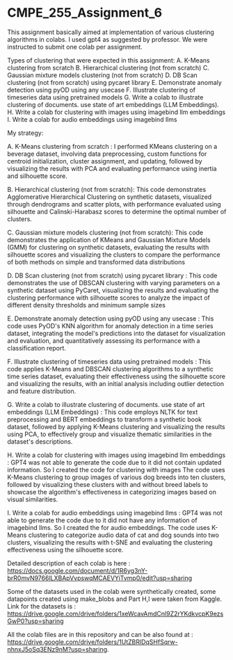 # CMPE_255_Assignment_6

This assignment basically aimed at implementation of various clustering algorithms in colabs. I used gpt4 as suggested by professor. 
We were instructed to submit one colab per assignment.

Types of clustering that were expected in this assignment: 
A. K-Means clustering from scratch
B. Hierarchical clustering (not from scratch)
C. Gaussian mixture models clustering (not from scratch)
D. DB Scan clustering (not from scratch) using pycaret library 
E. Demonstrate anomaly detection using pyOD using any usecase
F. Illustrate clustering of timeseries data using pretrained models 
G. Write a colab to illustrate clustering  of documents. use state of art embeddings (LLM Embeddings).
H. Write a colab for clustering with images using imagebind llm embeddings 
I. Write a colab for audio embeddings using imagebind llms

My strategy:

A. K-Means clustering from scratch : I performed KMeans clustering on a beverage dataset, involving data preprocessing, custom functions for centroid initialization, cluster assignment, and updating, followed by visualizing the results with PCA and evaluating performance using inertia and silhouette score.

B. Hierarchical clustering (not from scratch): This code demonstrates Agglomerative Hierarchical Clustering on synthetic datasets, visualized through dendrograms and scatter plots, with performance evaluated using silhouette and Calinski-Harabasz scores to determine the optimal number of clusters.

C. Gaussian mixture models clustering (not from scratch): This code demonstrates the application of KMeans and Gaussian Mixture Models (GMM) for clustering on synthetic datasets, evaluating the results with silhouette scores and visualizing the clusters to compare the performance of both methods on simple and transformed data distributions

D. DB Scan clustering (not from scratch) using pycaret library : This code demonstrates the use of DBSCAN clustering with varying parameters on a synthetic dataset using PyCaret, visualizing the results and evaluating the clustering performance with silhouette scores to analyze the impact of different density thresholds and minimum sample sizes

E. Demonstrate anomaly detection using pyOD using any usecase : This code uses PyOD's KNN algorithm for anomaly detection in a time series dataset, integrating the model's predictions into the dataset for visualization and evaluation, and quantitatively assessing its performance with a classification report.

F. Illustrate clustering of timeseries data using pretrained models : This code applies K-Means and DBSCAN clustering algorithms to a synthetic time series dataset, evaluating their effectiveness using the silhouette score and visualizing the results, with an initial analysis including outlier detection and feature distribution.

G. Write a colab to illustrate clustering  of documents. use state of art embeddings (LLM Embeddings) : This code employs NLTK for text preprocessing and BERT embeddings to transform a synthetic book dataset, followed by applying K-Means clustering and visualizing the results using PCA, to effectively group and visualize thematic similarities in the dataset's descriptions.

H. Write a colab for clustering with images using imagebind llm embeddings : GPT4 was not able to generate the code due to it did not contain updated information. So I created the code for clustering with images The code uses K-Means clustering to group images of various dog breeds into ten clusters, followed by visualizing these clusters with and without breed labels to showcase the algorithm's effectiveness in categorizing images based on visual similarities.

I. Write a colab for audio embeddings using imagebind llms : GPT4 was not able to generate the code due to it did not have any information of imagebind llms. So I created the for audio embeddings. The code uses K-Means clustering to categorize audio data of cat and dog sounds into two clusters, visualizing the results with t-SNE and evaluating the clustering effectiveness using the silhouette score.

Detailed description of each colab is here : https://docs.google.com/document/d/1R6yg3nY-brR0mvN9766lLXBApVvpswqMCAEVYiTvmp0/edit?usp=sharing

Some of the datasets used in the colab were synthetically created, some datapoints created using make_blobs and Part H,I were taken from Kaggle. Link for the datasets is : https://drive.google.com/drive/folders/1xeWcavAmdCnl9Z2rYKdkvcpK9ezsGwP0?usp=sharing

All the colab files are in this repository and can be also found at : https://drive.google.com/drive/folders/1UtZBRlDqSHfSqrw-nhnxJ5oSq3ENz9nM?usp=sharing.
